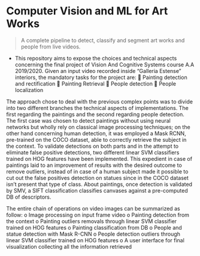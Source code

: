 # Computer Vision and ML for Art Works

> A complete pipeline to detect, classify and segment art works and people from live videos.

- This repository aims to expose the choices and technical aspects concerning the final project of Vision And Cognitive Systems course A.A 2019/2020.
	Given an input video recorded inside “Galleria Estense” interiors, the mandatory tasks for the project are:
	 Painting detection and rectification
	 Painting Retrieval
	 People detection
	 People localization

The approach chose to deal with the previous complex points was to divide into two different branches the technical aspects of implementations. 
The first regarding the paintings and the second regarding people detection. 
The first case was chosen to detect paintings without using neural networks but wholly rely on classical image processing techniques; on the other hand concerning human detection, it was employed a Mask RCNN, pre-trained on the COCO dataset, able to correctly retrieve the subject in the context. 
To validate detections on both parts and in the attempt to eliminate false positive detections, two different linear SVM classifiers trained on HOG features have been implemented. This expedient in case of paintings laid to an improvement of results with the desired outcome to remove outliers, instead of in case of a human subject made it possible to cut out the false positives detection on statues since in the COCO dataset isn’t present that type of class. 
About paintings, once detection is validated by SMV, a SIFT classification classifies canvases against a pre-computed DB of descriptors.

The entire chain of operations on video images can be summarized as follow:
o Image processing on input frame video
o Painting detection from the context
o Painting outliers removals through linear SVM classifier trained on HOG features
o Painting classification from DB
o People and statue detection with Mask R-CNN
o People detection outliers through linear SVM classifier trained on HOG features
o A user interface for final visualization collecting all the information retrieved

